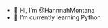 - 👋 Hi, I’m @HannnahMontana
- 🌱 I’m currently learning Python

<!---
HannnahMontana/HannnahMontana is a ✨ special ✨ repository because its `README.md` (this file) appears on your GitHub profile.
You can click the Preview link to take a look at your changes.
--->
